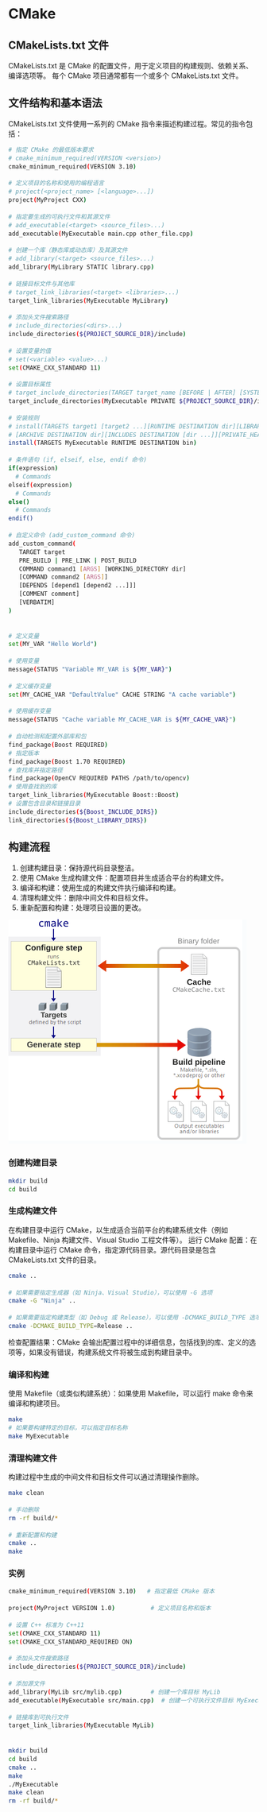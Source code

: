 # CMake

## CMakeLists.txt 文件

CMakeLists.txt 是 CMake 的配置文件，用于定义项目的构建规则、依赖关系、编译选项等。
每个 CMake 项目通常都有一个或多个 CMakeLists.txt 文件。

## 文件结构和基本语法

CMakeLists.txt 文件使用一系列的 CMake 指令来描述构建过程。常见的指令包括：

```bash
# 指定 CMake 的最低版本要求
# cmake_minimum_required(VERSION <version>)
cmake_minimum_required(VERSION 3.10)

# 定义项目的名称和使用的编程语言
# project(<project_name> [<language>...])
project(MyProject CXX)

# 指定要生成的可执行文件和其源文件
# add_executable(<target> <source_files>...)
add_executable(MyExecutable main.cpp other_file.cpp)

# 创建一个库（静态库或动态库）及其源文件
# add_library(<target> <source_files>...)
add_library(MyLibrary STATIC library.cpp)

# 链接目标文件与其他库
# target_link_libraries(<target> <libraries>...)
target_link_libraries(MyExecutable MyLibrary)

# 添加头文件搜索路径
# include_directories(<dirs>...)
include_directories(${PROJECT_SOURCE_DIR}/include)

# 设置变量的值
# set(<variable> <value>...)
set(CMAKE_CXX_STANDARD 11)

# 设置目标属性
# target_include_directories(TARGET target_name [BEFORE | AFTER] [SYSTEM] [PUBLIC | PRIVATE | INTERFACE] [items1...])
target_include_directories(MyExecutable PRIVATE ${PROJECT_SOURCE_DIR}/include)

# 安装规则
# install(TARGETS target1 [target2 ...][RUNTIME DESTINATION dir][LIBRARY DESTINATION dir]
# [ARCHIVE DESTINATION dir][INCLUDES DESTINATION [dir ...]][PRIVATE_HEADER DESTINATION dir][PUBLIC_HEADER DESTINATION dir])
install(TARGETS MyExecutable RUNTIME DESTINATION bin)

# 条件语句 (if, elseif, else, endif 命令)
if(expression)
  # Commands
elseif(expression)
  # Commands
else()
  # Commands
endif()

# 自定义命令 (add_custom_command 命令)
add_custom_command(
   TARGET target
   PRE_BUILD | PRE_LINK | POST_BUILD
   COMMAND command1 [ARGS] [WORKING_DIRECTORY dir]
   [COMMAND command2 [ARGS]]
   [DEPENDS [depend1 [depend2 ...]]]
   [COMMENT comment]
   [VERBATIM]
)


# 定义变量
set(MY_VAR "Hello World")

# 使用变量
message(STATUS "Variable MY_VAR is ${MY_VAR}")

# 定义缓存变量
set(MY_CACHE_VAR "DefaultValue" CACHE STRING "A cache variable")

# 使用缓存变量
message(STATUS "Cache variable MY_CACHE_VAR is ${MY_CACHE_VAR}")

# 自动检测和配置外部库和包
find_package(Boost REQUIRED)
# 指定版本
find_package(Boost 1.70 REQUIRED)
# 查找库并指定路径
find_package(OpenCV REQUIRED PATHS /path/to/opencv)
# 使用查找到的库
target_link_libraries(MyExecutable Boost::Boost)
# 设置包含目录和链接目录
include_directories(${Boost_INCLUDE_DIRS})
link_directories(${Boost_LIBRARY_DIRS})

```

## 构建流程

1. 创建构建目录：保持源代码目录整洁。
2. 使用 CMake 生成构建文件：配置项目并生成适合平台的构建文件。
3. 编译和构建：使用生成的构建文件执行编译和构建。
4. 清理构建文件：删除中间文件和目标文件。
5. 重新配置和构建：处理项目设置的更改。

![构建流程](assets/build.png)

### 创建构建目录

```bash
mkdir build
cd build
```

### 生成构建文件

在构建目录中运行 CMake，以生成适合当前平台的构建系统文件（例如 Makefile、Ninja 构建文件、Visual Studio 工程文件等）。
运行 CMake 配置：在构建目录中运行 CMake 命令，指定源代码目录。源代码目录是包含 CMakeLists.txt 文件的目录。

```bash
cmake ..

# 如果需要指定生成器（如 Ninja、Visual Studio），可以使用 -G 选项
cmake -G "Ninja" ..

# 如果需要指定构建类型（如 Debug 或 Release），可以使用 -DCMAKE_BUILD_TYPE 选项
cmake -DCMAKE_BUILD_TYPE=Release ..

```

检查配置结果：CMake 会输出配置过程中的详细信息，包括找到的库、定义的选项等，如果没有错误，构建系统文件将被生成到构建目录中。

### 编译和构建

使用 Makefile（或类似构建系统）：如果使用 Makefile，可以运行 make 命令来编译和构建项目。

```bash
make
# 如果要构建特定的目标，可以指定目标名称
make MyExecutable

```

### 清理构建文件

构建过程中生成的中间文件和目标文件可以通过清理操作删除。

```bash
make clean

# 手动删除
rm -rf build/*

# 重新配置和构建
cmake ..
make

```

### 实例

```bash
cmake_minimum_required(VERSION 3.10)   # 指定最低 CMake 版本

project(MyProject VERSION 1.0)          # 定义项目名称和版本

# 设置 C++ 标准为 C++11
set(CMAKE_CXX_STANDARD 11)
set(CMAKE_CXX_STANDARD_REQUIRED ON)

# 添加头文件搜索路径
include_directories(${PROJECT_SOURCE_DIR}/include)

# 添加源文件
add_library(MyLib src/mylib.cpp)        # 创建一个库目标 MyLib
add_executable(MyExecutable src/main.cpp)  # 创建一个可执行文件目标 MyExecutable

# 链接库到可执行文件
target_link_libraries(MyExecutable MyLib)


mkdir build
cd build
cmake ..
make
./MyExecutable
make clean
rm -rf build/*
```